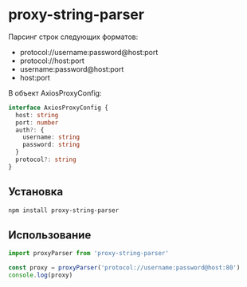 # proxy-string-parser

Парсинг строк следующих форматов:

- protocol://username:password@host:port
- protocol://host:port
- username:password@host:port
- host:port

В объект AxiosProxyConfig:

```typescript
interface AxiosProxyConfig {
  host: string
  port: number
  auth?: {
    username: string
    password: string
  }
  protocol?: string
}
```

## Установка

```bash
npm install proxy-string-parser
```

## Использование

```javascript
import proxyParser from 'proxy-string-parser'

const proxy = proxyParser('protocol://username:password@host:80')
console.log(proxy)
```
